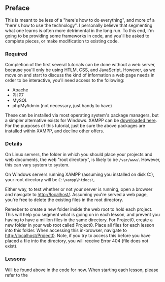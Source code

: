 ## Preface

This is meant to be less of a "here's how to do everything", and more of a "here's how to use the technology".  I personally believe that segmenting what one learns is often more detrimental in the long run.  To this end, I'm going to be providing some frameworks in code, and you'll be asked to complete pieces, or make modification to existing code.

### Required

Completion of the first several tutorials can be done without a web server, because you'll only be using HTLM, CSS, and JavaScript.  However, as we move on and start to discuss the kind of information a web page needs in order to be interactive, you'll need access to the following:

* Apache
* PHP7
* MySQL
* phpMyAdmin (not necessary, just handy to have)

These can be installed via most operating system's package managers, but a simpler alternative exists for Windows.  XAMPP can be [downloaded here](https://www.apachefriends.org/download.html).  For the purposes of this tutorial, just be sure the above packages are installed within XAMPP, and decline other offers.

### Details

On Linux servers, the folder in which you should place your projects and web documents, the web "root directory", is likely to be `/var/www/`.  However, this can vary system to system.

On Windows servers running XAMPP (assuming you installed on disk C:), your root directory will be `C:\xampp\htdocs\`.

Either way, to test whether or not your server is running, open a browser and navigate to [http://localhost/](http://localhost/).  Assuming you're served a web page, you're free to delete the existing files in the root directory.

Remeber to create a new folder inside the web root to hold each project.  This will help you segment what is going on in each lesson, and prevent you having to have a million files in the same directory.  For Project0, create a new folder in your web root called Project0.  Place all files for each lesson into this folder.  When accessing this in-browser, navigate to [http://localhost/Project0](http://localhost/Project0/).  Note, if you try to access this before you have placed a file into the directory, you will receive Error 404 (file does not exist).

### Lessons

Will be found above in the code for now.  When starting each lesson, please refer to the 

